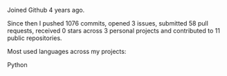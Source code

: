 Joined Github 4 years ago.

Since then I pushed 1076 commits, opened 3 issues, submitted 58 pull requests, received 0 stars across 3 personal projects and contributed to 11 public repositories.

Most used languages across my projects:

 Python 